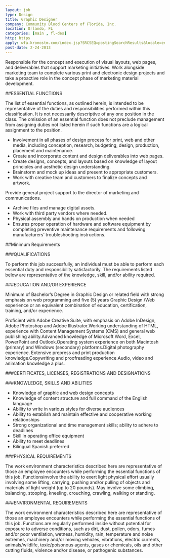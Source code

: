 ```yaml
---
layout: job
type: Design
title: Graphic Designer
company: Community Blood Centers of Florida, Inc.
location: Orlando, FL
categories: [main , fl-des]
http: https
apply: wfa.kronostm.com/index.jsp?SRCSEQ=postingSearchResults&locale=en_US&applicationName=CommunityBloodCentersofFloridaKTMDReqExt&SEQ=jobDetails&POSTING_ID=41027666249
post-date: 2-24-2013
---
```


Responsible for the concept and execution of visual layouts, web pages, and deliverables that support marketing initiatives. Work alongside marketing team to complete various print and electronic design projects and take a proactive role in the concept phase of marketing material development.

##ESSENTIAL FUNCTIONS

The list of essential functions, as outlined herein, is intended to be representative of the duties and responsibilities performed within this classification. It is not necessarily descriptive of any one position in the class. The omission of an essential function does not preclude management from assigning duties not listed herein if such functions are a logical assignment to the position.

* Involvement in all phases of design process for print, web and other media, including conception, research, budgeting, design, production, placement and maintenance.
* Create and incorporate content and design deliverables into web pages.
* Create designs, concepts, and layouts based on knowledge of layout principles and aesthetic design understanding.
* Brainstorm and mock up ideas and present to appropriate customers.
* Work with creative team and customers to finalize concepts and artwork.

Provide general project support to the director of marketing and communications.

* Archive files and manage digital assets.
* Work with third party vendors where needed.
* Physical assembly and hands on production when needed
* Ensures proper operation of hardware and software equipment by completing preventive maintenance requirements and following manufacturers’ troubleshooting instructions.

##Minimum Requirements

###QUALIFICATIONS

To perform this job successfully, an individual must be able to perform each essential duty and responsibility satisfactorily.  The requirements listed below are representative of the knowledge, skill, and/or ability required. 

###EDUCATION AND/OR EXPERIENCE

Minimum of Bachelor’s Degree in Graphic Design or related field with strong emphasis on web programming and five (5) years Graphic Design /Web experience or an equivalent combination of education, certification, training, and/or experience.

Proficient with Adobe Creative Suite, with emphasis on Adobe InDesign, Adobe Photoshop and Adobe Illustrator.Working understanding of HTML, experience with Content Management Systems (CMS) and general web publishing ability.Advanced knowledge of Microsoft Word, Excel, PowerPoint and Outlook.Operating system experience on both Macintosh (primary) and Windows (secondary) platforms.Digital photography experience.  Extensive prepress and print production knowledge.Copywriting and proofreading experience.Audio, video and animation knowledge a plus.

###CERTIFICATES, LICENSES, REGISTRATIONS AND DESIGNATIONS
 
###KNOWLEDGE, SKILLS AND ABILITIES

 

* Knowledge of graphic and web design concepts
* Knowledge of content structure and full command of the English language
* Ability to write in various styles for diverse audiences
* Ability to establish and maintain effective and cooperative working relationships
* Strong organizational and time management skills; ability to adhere to deadlines
* Skill in operating office equipment
* Ability to meet deadlines
* Bilingual Spanish preferred

###PHYSICAL REQUIREMENTS

The work environment characteristics described here are representative of those an employee encounters while performing the essential functions of this job.  Functionsinvolve the ability to exert light physical effort usually involving some lifting, carrying, pushing and/or pulling of objects and materials of light weight (up to 20 pounds).  May involve some climbing, balancing, stooping, kneeling, crouching, crawling, walking or standing. 

###ENVIRONMENTAL REQUIREMENTS

The work environment characteristics described here are representative of those an employee encounters while performing the essential functions of this job.  Functions are regularly performed inside without potential for exposure to adverse conditions, such as dirt, dust, pollen, odors, fumes and/or poor ventilation, wetness, humidity, rain, temperature and noise extremes, machinery and/or moving vehicles, vibrations, electric currents, animals/wildlife, toxic/poisonous agents, gases or chemicals, oils and other cutting fluids, violence and/or disease, or pathogenic substances.
